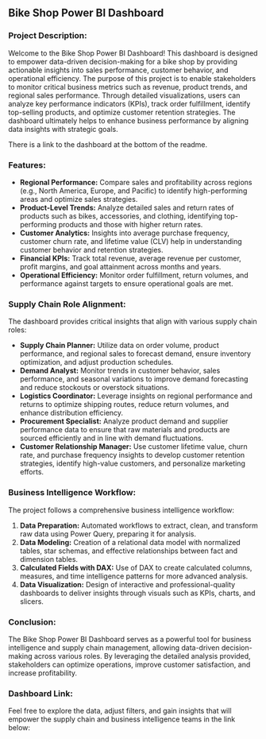 ## Bike Shop Power BI Dashboard 

### Project Description:
Welcome to the Bike Shop Power BI Dashboard! This dashboard is designed to empower data-driven decision-making for a bike shop by providing actionable insights into sales performance, customer behavior, and operational efficiency. The purpose of this project is to enable stakeholders to monitor critical business metrics such as revenue, product trends, and regional sales performance. Through detailed visualizations, users can analyze key performance indicators (KPIs), track order fulfillment, identify top-selling products, and optimize customer retention strategies. The dashboard ultimately helps to enhance business performance by aligning data insights with strategic goals. 

There is a link to the dashboard at the bottom of the readme.

### Features:
- **Regional Performance:** Compare sales and profitability across regions (e.g., North America, Europe, and Pacific) to identify high-performing areas and optimize sales strategies.
- **Product-Level Trends:** Analyze detailed sales and return rates of products such as bikes, accessories, and clothing, identifying top-performing products and those with higher return rates.
- **Customer Analytics:** Insights into average purchase frequency, customer churn rate, and lifetime value (CLV) help in understanding customer behavior and retention strategies.
- **Financial KPIs:** Track total revenue, average revenue per customer, profit margins, and goal attainment across months and years.
- **Operational Efficiency:** Monitor order fulfillment, return volumes, and performance against targets to ensure operational goals are met.

### Supply Chain Role Alignment:
The dashboard provides critical insights that align with various supply chain roles:

- **Supply Chain Planner:** Utilize data on order volume, product performance, and regional sales to forecast demand, ensure inventory optimization, and adjust production schedules.
- **Demand Analyst:** Monitor trends in customer behavior, sales performance, and seasonal variations to improve demand forecasting and reduce stockouts or overstock situations.
- **Logistics Coordinator:** Leverage insights on regional performance and returns to optimize shipping routes, reduce return volumes, and enhance distribution efficiency.
- **Procurement Specialist:** Analyze product demand and supplier performance data to ensure that raw materials and products are sourced efficiently and in line with demand fluctuations.
- **Customer Relationship Manager:** Use customer lifetime value, churn rate, and purchase frequency insights to develop customer retention strategies, identify high-value customers, and personalize marketing efforts.

### Business Intelligence Workflow:
The project follows a comprehensive business intelligence workflow:

1. **Data Preparation:** Automated workflows to extract, clean, and transform raw data using Power Query, preparing it for analysis.
2. **Data Modeling:** Creation of a relational data model with normalized tables, star schemas, and effective relationships between fact and dimension tables.
3. **Calculated Fields with DAX:** Use of DAX to create calculated columns, measures, and time intelligence patterns for more advanced analysis.
4. **Data Visualization:** Design of interactive and professional-quality dashboards to deliver insights through visuals such as KPIs, charts, and slicers.

### Conclusion:
The Bike Shop Power BI Dashboard serves as a powerful tool for business intelligence and supply chain management, allowing data-driven decision-making across various roles. By leveraging the detailed analysis provided, stakeholders can optimize operations, improve customer satisfaction, and increase profitability.

### Dashboard Link:
Feel free to explore the data, adjust filters, and gain insights that will empower the supply chain and business intelligence teams in the link below:
